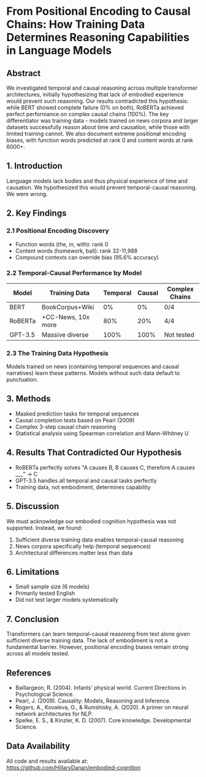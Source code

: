 # From Positional Encoding to Causal Chains: How Training Data Determines Reasoning Capabilities in Language Models

## Abstract
We investigated temporal and causal reasoning across multiple transformer architectures, initially hypothesizing that lack of embodied experience would prevent such reasoning. Our results contradicted this hypothesis: while BERT showed complete failure (0% on both), RoBERTa achieved perfect performance on complex causal chains (100%). The key differentiator was training data - models trained on news corpora and larger datasets successfully reason about time and causation, while those with limited training cannot. We also document extreme positional encoding biases, with function words predicted at rank 0 and content words at rank 6000+.

## 1. Introduction
Language models lack bodies and thus physical experience of time and causation. We hypothesized this would prevent temporal-causal reasoning. We were wrong.

## 2. Key Findings

### 2.1 Positional Encoding Discovery
- Function words (the, in, with): rank 0
- Content words (homework, ball): rank 32-11,988
- Compound contexts can override bias (95.6% accuracy)

### 2.2 Temporal-Causal Performance by Model
| Model | Training Data | Temporal | Causal | Complex Chains |
|-------|--------------|----------|---------|----------------|
| BERT | BookCorpus+Wiki | 0% | 0% | 0/4 |
| RoBERTa | +CC-News, 10x more | 80% | 20% | 4/4 |
| GPT-3.5 | Massive diverse | 100% | 100% | Not tested |

### 2.3 The Training Data Hypothesis
Models trained on news (containing temporal sequences and causal narratives) learn these patterns. Models without such data default to punctuation.

## 3. Methods
- Masked prediction tasks for temporal sequences
- Causal completion tests based on Pearl (2009)
- Complex 3-step causal chain reasoning
- Statistical analysis using Spearman correlation and Mann-Whitney U

## 4. Results That Contradicted Our Hypothesis
- RoBERTa perfectly solves "A causes B, B causes C, therefore A causes ___" → C
- GPT-3.5 handles all temporal and causal tasks perfectly
- Training data, not embodiment, determines capability

## 5. Discussion
We must acknowledge our embodied cognition hypothesis was not supported. Instead, we found:
1. Sufficient diverse training data enables temporal-causal reasoning
2. News corpora specifically help (temporal sequences)
3. Architectural differences matter less than data

## 6. Limitations
- Small sample size (6 models)
- Primarily tested English
- Did not test larger models systematically

## 7. Conclusion
Transformers can learn temporal-causal reasoning from text alone given sufficient diverse training data. The lack of embodiment is not a fundamental barrier. However, positional encoding biases remain strong across all models tested.

## References
- Baillargeon, R. (2004). Infants' physical world. Current Directions in Psychological Science.
- Pearl, J. (2009). Causality: Models, Reasoning and Inference.
- Rogers, A., Kovaleva, O., & Rumshisky, A. (2020). A primer on neural network architectures for NLP.
- Spelke, E. S., & Kinzler, K. D. (2007). Core knowledge. Developmental Science.

## Data Availability
All code and results available at: https://github.com/HillaryDanan/embodied-cognition
